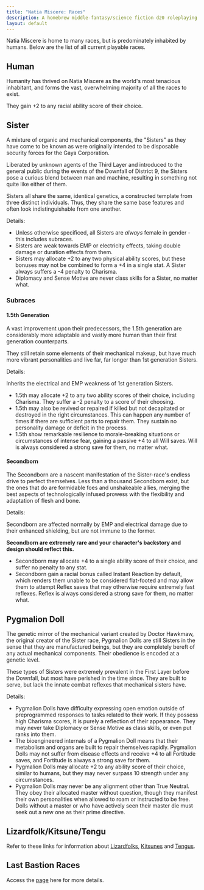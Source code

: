 ```yaml
---
title: "Natia Miscere: Races"
description: A homebrew middle-fantasy/science fiction d20 roleplaying game system based on Pathfinder
layout: default
---
```


Natia Miscere is home to many races, but is predominately inhabited by humans. Below are the list of all current playable races.

## Human

Humanity has thrived on Natia Miscere as the world's most tenacious inhabitant, and forms the vast, overwhelming majority of all the races to exist.

They gain +2 to any racial ability score of their choice.

## Sister

A mixture of organic and mechanical components, the "Sisters" as they have come to be known as were originally intended to be disposable security forces for the Gaya Corporation. 

Liberated by unknown agents of the Third Layer and introduced to the general public during the events of the Downfall of District 9, the Sisters pose a curious blend between man and machine, resulting in something not quite like either of them.

Sisters all share the same, identical genetics, a constructed template from three distinct individuals. Thus, they share the same base features and often look indistinguishable from one another.

Details:

- Unless otherwise specificed, all Sisters are *always* female in gender - this includes subraces.
- Sisters are weak towards EMP or electricity effects, taking double damage or duration effects from them. 
- Sisters may allocate +2 to any two physical ability scores, but these bonuses may not be combined to form a +4 in a single stat. A Sister always suffers a -4 penalty to Charisma.
- Diplomacy and Sense Motive are never class skills for a Sister, no matter what.

### Subraces

#### 1.5th Generation

A vast improvement upon their predecessors, the 1.5th generation are considerably more adaptable and vastly more human than their first generation counterparts.

They still retain some elements of their mechanical makeup, but have much more vibrant personalities and live far, far longer than 1st generation Sisters.

Details:

Inherits the electrical and EMP weakness of 1st generation Sisters.

- 1.5th may allocate +2 to any two ability scores of their choice, including Charisma. They suffer a -2 penalty to a score of their choosing.
- 1.5th may also be revived or repaired if killed but not decapitated or destroyed in the right circumstances. This can happen any number of times if there are sufficient parts to repair them. They sustain no personality damage or deficit in the process.
- 1.5th show remarkable resilience to morale-breaking situations or circumstances of intense fear, gaining a passive +4 to all Will saves. Will is always considered a strong save for them, no matter what.

#### Secondborn

The Secondborn are a nascent manifestation of the Sister-race's endless drive to perfect themselves. Less than a thousand Secondborn exist, but the ones that do are formidable foes and unshakeable allies, merging the best aspects of technologically infused prowess with the flexibility and adaptation of flesh and bone.

Details:

Secondborn are affected normally by EMP and electrical damage due to their enhanced shielding, but are not immune to the former.

**Secondborn are extremely rare and your character's backstory and design should reflect this.**

- Secondborn may allocate +4 to a single ability score of their choice, and suffer no penalty to any stat.
- Secondborn gain a racial bonus called Instant Reaction by default, which renders them unable to be considered flat-footed and may allow them to attempt Reflex saves that may otherwise require extremely fast reflexes. Reflex is always considered a strong save for them, no matter what.

## Pygmalion Doll

The genetic mirror of the mechanical variant created by Doctor Hawkmaw, the original creator of the Sister race, Pygmalion Dolls are still Sisters in the sense that they are manufactured beings, but they are completely bereft of any actual mechanical components. Their obedience is encoded at a genetic level. 

These types of Sisters were extremely prevalent in the First Layer before the Downfall, but most have perished in the time since. They are built to serve, but lack the innate combat reflexes that mechanical sisters have.

Details:

- Pygmalion Dolls have difficulty expressing open emotion outside of preprogrammed responses to tasks related to their work. If they possess high Charisma scores, it is purely a reflection of their appearance. They may never take Diplomacy or Sense Motive as class skills, or even put ranks into them.
- The bioengineered internals of a Pygmalion Doll means that their metabolism and organs are built to repair themselves rapidly. Pygmalion Dolls may not suffer from disease effects and receive +4 to all Fortitude saves, and Fortitude is always a strong save for them.
- Pygmalion Dolls may allocate +2 to any ability score of their choice, similar to humans, but they may never surpass 10 strength under any circumstances.
- Pygmalion Dolls may never be any alignment other than True Neutral. They obey their allocated master without question, though they manifest their own personalities when allowed to roam or instructed to be free. Dolls without a master or who have actively seen their master die must seek out a new one as their prime directive.

## Lizardfolk/Kitsune/Tengu

Refer to these links for information about [Lizardfolks](http://www.d20pfsrd.com/races/other-races/more-races/standard-races-1-10-rp/lizardfolk-8-rp), [Kitsunes](http://www.d20pfsrd.com/races/other-races/uncommon-races/arg-kitsune) and [Tengus](http://www.d20pfsrd.com/races/other-races/featured-races/arg-tengu).

## Last Bastion Races

Access the [page](races/last-bastion/index) here for more details.
